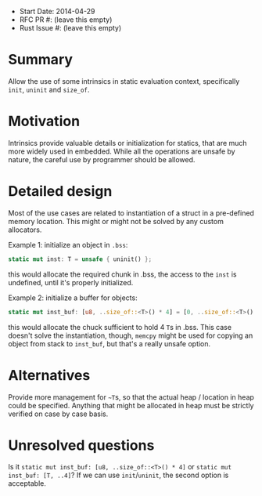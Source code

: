 - Start Date: 2014-04-29
- RFC PR #: (leave this empty)
- Rust Issue #: (leave this empty)

# Summary

Allow the use of some intrinsics in static evaluation context, specifically
`init`, `uninit` and `size_of`.

# Motivation

Intrinsics provide valuable details or initialization for statics, that are much
more widely used in embedded. While all the operations are unsafe by nature,
the careful use by programmer should be allowed.

# Detailed design

Most of the use cases are related to instantiation of a struct in a pre-defined
memory location. This might or might not be solved by any custom allocators.

Example 1: initialize an object in `.bss`:

```rust
static mut inst: T = unsafe { uninit() };
```

this would allocate the required chunk in .bss, the access to the `inst` is
undefined, until it's properly initialized.

Example 2: initialize a buffer for objects:

```rust
static mut inst_buf: [u8, ..size_of::<T>() * 4] = [0, ..size_of::<T>() * 4];
```

this would allocate the chuck sufficient to hold 4 `T`s in .bss. This case
doesn't solve the instantiation, though, `memcpy` might be used for copying an
object from stack to `inst_buf`, but that's a really unsafe option.


# Alternatives

Provide more management for `~T`s, so that the actual heap / location in heap
could be specified. Anything that might be allocated in heap must be strictly
verified on case by case basis.

# Unresolved questions

Is it `static mut inst_buf: [u8, ..size_of::<T>() * 4]` or
`static mut inst_buf: [T, ..4]`? If we can use `init`/`uninit`, the second
option is acceptable.
